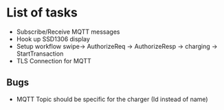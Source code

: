 # List of tasks

* Subscribe/Receive MQTT messages
* Hook up SSD1306 display
* Setup workflow swipe-> AuthorizeReq -> AuthorizeResp -> charging -> StartTransaction
* TLS Connection for MQTT


## Bugs

* MQTT Topic should be specific for the charger (Id instead of name) 